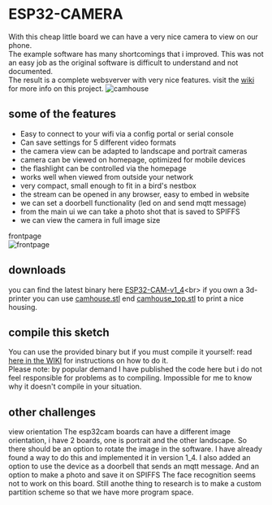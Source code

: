 # ESP32-CAMERA
With this cheap little board we can have a very nice camera to view on our phone. <br> 
The example software has many shortcomings that i improved. This was not an easy job as the original software is difficult to understand and not documented.<br>The result is a complete websverver with very nice features. visit the [wiki](https://github.com/patience4711/ESP32-CAMERA/wiki) for more info on this project.
![camhouse](https://github.com/patience4711/ESP32-CAMERA/assets/12282915/22a264fe-db46-47ee-ad5b-8151959807ca)

## some of the features
- Easy to connect to your wifi via a config portal or serial console
- Can save settings for 5 different video formats
- the camera view can be adapted to landscape and portrait cameras
- camera can be viewed on homepage, optimized for mobile devices
- the flashlight can be controlled via the homepage
- works well when viewed from outside your network
- very compact, small enough to fit in a bird's nestbox
- the stream can be opened in any browser, easy to embed in website
- we can set a doorbell functionality (led on and send mqtt message)
- from the main ui we can take a photo shot that is saved to SPIFFS
- we can view the camera in full image size

frontpage<br>
![frontpage](https://github.com/patience4711/ESP32-CAMERA/assets/12282915/8f36c851-44fa-4af4-b76c-91c57271dad5)

   
## downloads
you can find the latest binary here [ESP32-CAM-v1_4]([https://github.com/patience4711/ESP32-CAMERA/blob/main/ESP32-CAM_v1_3.ino.esp32.bin](https://github.com/patience4711/ESP32-CAMERA/blob/main/ESP32-CAM_v1_4-exp.ino.esp32.bin))<br>
if you own a 3d-printer you can use [camhouse.stl](https://github.com/patience4711/ESP32-CAMERA/blob/main/camhouse.stl) end [camhouse_top.stl](https://github.com/patience4711/ESP32-CAMERA/blob/main/camhouse_TOP.stl) to print a nice housing.

## compile this sketch
You can use the provided binary but if you must compile it yourself: read [here in the WIKI](https://github.com/patience4711/ESP32-CAMERA/wiki/compile) for instructions on how to do it.
<br>Please note: by popular demand I have published the code here but i do not feel responsible for problems as to compiling. Impossible for me to know why it doesn't compile in your situation.

## other challenges
view orientation
The esp32cam boards can have a different image orientation, i have 2 boards, one is portrait and the other landscape. So there should be an option to rotate the image in the software. I have already found a way to do this and implemented it in version 1_4.
I also added an option to use the device as a doorbell that sends an mqtt message. And an option to make a photo and save it on SPIFFS
The face recognition seems not to work on this board. Still anothe thing to research is to make a custom partition scheme so that we have more program space.
